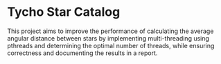 
# Tycho Star Catalog

This project aims to improve the performance of calculating the average angular distance between stars by implementing multi-threading using pthreads and determining the optimal number of threads, while ensuring correctness and documenting the results in a report.
